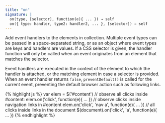 ```yaml
---
title: "on"
signature: |
  on(type, [selector], function(e){ ... }) ⇒ self
  on({ type: handler, type2: handler2, ... }, [selector]) ⇒ self
---
```


Add event handlers to the elements in collection. Multiple event types can be
passed in a space-separated string, or as an object where event types are keys
and handlers are values. If a CSS selector is given, the handler function will 
only be called when an event originates from an element that matches the selector.

Event handlers are executed in the context of the element to which the handler
is attached, or the matching element in case a selector is provided. When an
event handler returns `false`, `preventDefault()` is called for the current
event, preventing the default browser action such as following links.

{% highlight js %}
var elem = $('#content')
// observe all clicks inside #content:
elem.on('click', function(e){ ... })
// observe clicks inside navigation links in #content
elem.on('click', 'nav a', function(e){ ... })
// all clicks inside links in the document
$(document).on('click', 'a', function(e){ ... })
{% endhighlight %}
